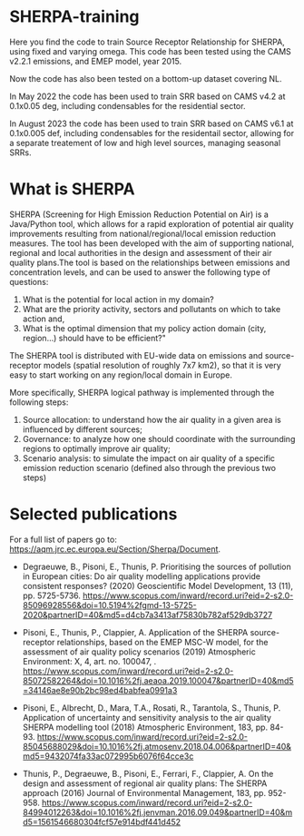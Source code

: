 # SHERPA-training
Here you find the code to train Source Receptor Relationship for SHERPA, using fixed and varying omega.
This code has been tested using the CAMS v2.2.1 emissions, and EMEP model, year 2015.

Now the code has also been tested on a bottom-up dataset covering NL.

In May 2022 the code has been used to train SRR based on CAMS v4.2 at 0.1x0.05 deg, including condensables for the residential sector.

In August 2023 the code has been used to train SRR based on CAMS v6.1 at 0.1x0.005 def, including condensables for the residentail sector, allowing for a separate treatement of low and high level sources, managing seasonal SRRs.

# What is SHERPA
SHERPA (Screening for High Emission Reduction Potential on Air) is a Java/Python tool, which allows for a rapid exploration of potential air quality improvements resulting from national/regional/local emission reduction measures. The tool has been developed with the aim of supporting national, regional and local authorities in the design and assessment of their air quality plans.The tool is based on the relationships between emissions and concentration levels, and can be used to answer the following type of questions:
1) What is the potential for local action in my domain?
2) What are the priority activity, sectors and pollutants on which to take action and,
3) What is the optimal dimension that my policy action domain (city, region…) should have to be efficient?"

The SHERPA tool is distributed with EU-wide data on emissions and source-receptor models (spatial resolution of roughly 7x7 km2), so that it is very easy to start working on any region/local domain in Europe.

More specifically, SHERPA logical pathway is implemented through the following steps:
1) Source allocation: to understand how the air quality in a given area is influenced by different sources;
2) Governance: to analyze how one should coordinate with the surrounding regions to optimally improve air quality;
3) Scenario analysis: to simulate the impact on air quality of a specific emission reduction scenario (defined also through the previous two steps)

# Selected publications

For a full list of papers go to: https://aqm.jrc.ec.europa.eu/Section/Sherpa/Document.

- Degraeuwe, B., Pisoni, E., Thunis, P.
Prioritising the sources of pollution in European cities: Do air quality modelling applications provide consistent responses?
(2020) Geoscientific Model Development, 13 (11), pp. 5725-5736. 
https://www.scopus.com/inward/record.uri?eid=2-s2.0-85096928556&doi=10.5194%2fgmd-13-5725-2020&partnerID=40&md5=d4cb7a3413af75830b782af529db3727

- Pisoni, E., Thunis, P., Clappier, A.
Application of the SHERPA source-receptor relationships, based on the EMEP MSC-W model, for the assessment of air quality policy scenarios
(2019) Atmospheric Environment: X, 4, art. no. 100047, . 
https://www.scopus.com/inward/record.uri?eid=2-s2.0-85072582264&doi=10.1016%2fj.aeaoa.2019.100047&partnerID=40&md5=34146ae8e90b2bc98ed4babfea0991a3

- Pisoni, E., Albrecht, D., Mara, T.A., Rosati, R., Tarantola, S., Thunis, P.
Application of uncertainty and sensitivity analysis to the air quality SHERPA modelling tool
(2018) Atmospheric Environment, 183, pp. 84-93. 
https://www.scopus.com/inward/record.uri?eid=2-s2.0-85045688029&doi=10.1016%2fj.atmosenv.2018.04.006&partnerID=40&md5=9432074fa33ac072995b6076f64cce3c

- Thunis, P., Degraeuwe, B., Pisoni, E., Ferrari, F., Clappier, A.
On the design and assessment of regional air quality plans: The SHERPA approach
(2016) Journal of Environmental Management, 183, pp. 952-958. 
https://www.scopus.com/inward/record.uri?eid=2-s2.0-84994012263&doi=10.1016%2fj.jenvman.2016.09.049&partnerID=40&md5=1561546680304fcf57e914bdf441d452

